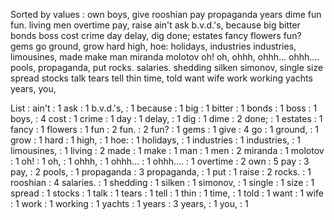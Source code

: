 Sorted by values :
own boys, give rooshian pay propaganda years dime fun fun. living men overtime pay, raise ain't ask b.v.d.'s, because big bitter bonds boss cost crime day delay, dig done; estates fancy flowers fun? gems go ground, grow hard high, hoe: holidays, industries industries, limousines, made make man miranda molotov oh! oh, ohhh, ohhh... ohhh.... pools, propaganda, put rocks. salaries. shedding silken simonov, single size spread stocks talk tears tell thin time, told want wife work working yachts years, you, 

List :
ain't : 1
ask : 1
b.v.d.'s, : 1
because : 1
big : 1
bitter : 1
bonds : 1
boss : 1
boys, : 4
cost : 1
crime : 1
day : 1
delay, : 1
dig : 1
dime : 2
done; : 1
estates : 1
fancy : 1
flowers : 1
fun : 2
fun. : 2
fun? : 1
gems : 1
give : 4
go : 1
ground, : 1
grow : 1
hard : 1
high, : 1
hoe: : 1
holidays, : 1
industries : 1
industries, : 1
limousines, : 1
living : 2
made : 1
make : 1
man : 1
men : 2
miranda : 1
molotov : 1
oh! : 1
oh, : 1
ohhh, : 1
ohhh... : 1
ohhh.... : 1
overtime : 2
own : 5
pay : 3
pay, : 2
pools, : 1
propaganda : 3
propaganda, : 1
put : 1
raise : 2
rocks. : 1
rooshian : 4
salaries. : 1
shedding : 1
silken : 1
simonov, : 1
single : 1
size : 1
spread : 1
stocks : 1
talk : 1
tears : 1
tell : 1
thin : 1
time, : 1
told : 1
want : 1
wife : 1
work : 1
working : 1
yachts : 1
years : 3
years, : 1
you, : 1
